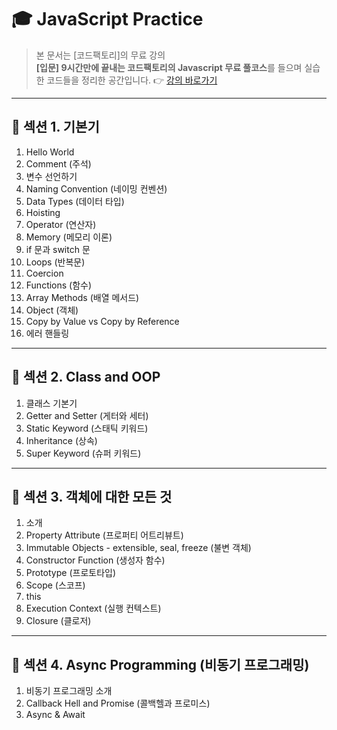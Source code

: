 # 🎓 JavaScript Practice

> 본 문서는 [코드팩토리]의 무료 강의  
> **[입문] 9시간만에 끝내는 코드팩토리의 Javascript 무료 풀코스**를 들으며 실습한 코드들을 정리한 공간입니다.
> 👉 [강의 바로가기](https://www.inflearn.com/course/%EC%BD%94%EB%93%9C%ED%8C%A9%ED%86%A0%EB%A6%AC-%EC%9E%90%EB%B0%94%EC%8A%A4%ED%81%AC%EB%A6%BD%ED%8A%B8-%ED%92%80%EC%BD%94%EC%8A%A4/dashboard)

---

## 🧱 섹션 1. 기본기

1. Hello World
2. Comment (주석)
3. 변수 선언하기
4. Naming Convention (네이밍 컨벤션)
5. Data Types (데이터 타입)
6. Hoisting
7. Operator (연산자)
8. Memory (메모리 이론)
9. if 문과 switch 문
10. Loops (반복문)
11. Coercion
12. Functions (함수)
13. Array Methods (배열 메서드)
14. Object (객체)
15. Copy by Value vs Copy by Reference
16. 에러 핸들링

---

## 🧱 섹션 2. Class and OOP

1. 클래스 기본기
2. Getter and Setter (게터와 세터)
3. Static Keyword (스태틱 키워드)
4. Inheritance (상속)
5. Super Keyword (슈퍼 키워드)

---

## 🧱 섹션 3. 객체에 대한 모든 것

1. 소개
2. Property Attribute (프로퍼티 어트리뷰트)
3. Immutable Objects - extensible, seal, freeze (불변 객체)
4. Constructor Function (생성자 함수)
5. Prototype (프로토타입)
6. Scope (스코프)
7. this
8. Execution Context (실행 컨텍스트)
9. Closure (클로저)

---

## 🧱 섹션 4. Async Programming (비동기 프로그래밍)

1. 비동기 프로그래밍 소개
2. Callback Hell and Promise (콜백헬과 프로미스)
3. Async & Await